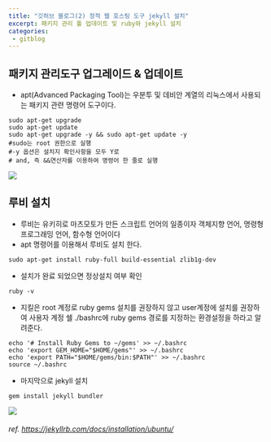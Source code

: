 ```yaml
---
title: "깃허브 블로그(2) 정적 웹 호스팅 도구 jekyll 설치"
excerpt: 패키지 관리 툴 업데이트 및 ruby와 jekyll 설치
categories:
 - gitblog
---
```


## 패키지 관리도구 업그레이드 & 업데이트  
- apt(Advanced Packaging Tool)는 우분투 및 데비안 계열의 리눅스에서 사용되는 패키지 관련 명령어 도구이다.  
~~~
sudo apt-get upgrade
sudo apt-get update
sudo apt-get upgrade -y && sudo apt-get update -y
#sudo는 root 권한으로 실행 
#-y 옵션은 설치지 확인사항을 모두 Y로
# and, 즉 &&연산자를 이용하여 명령어 한 줄로 실행
~~~
[![]({{site.url}}/assets/images/gitblog/4_apt-get_update_upgrade.png)]({{site.url}}/assets/images/gitblog/4_apt-get_update_upgrade.png)  

## 루비 설치
- 루비는 유키히로 마츠모토가 만든 스크립트 언어의 일종이자 객체지향 언어, 명령형 프로그래밍 언어, 함수형 언어이다
- apt 명령어를 이용해서 루비도 설치 한다.
~~~
sudo apt-get install ruby-full build-essential zlib1g-dev
~~~ 
- 설치가 완료 되었으면 정상설치 여부 확인
~~~
ruby -v
~~~
- 지킬은 root 계정로 ruby gems 설치를 권장하지 않고 user계정에 설치를 권장하여 사용자 계정 쉘 ./bashrc에 ruby gems 경로를 지정하는 환경설정을 하라고 알려준다.
~~~
echo '# Install Ruby Gems to ~/gems' >> ~/.bashrc
echo 'export GEM_HOME="$HOME/gems"' >> ~/.bashrc
echo 'export PATH="$HOME/gems/bin:$PATH"' >> ~/.bashrc
source ~/.bashrc
~~~
- 마지막으로 jekyll 설치
~~~
gem install jekyll bundler
~~~
[![]({{site.url}}/assets/images/gitblog/7_jekyllinstall.png)]({{site.url}}/assets/images/gitblog/7_jekyllinstall.png)
###### ref. https://jekyllrb.com/docs/installation/ubuntu/